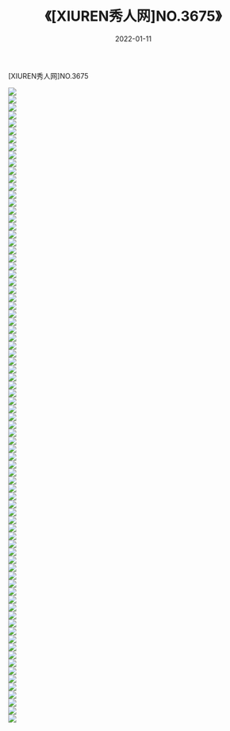 ﻿---
layout: post
title:  《[XIUREN秀人网]NO.3675》
date:   2022-01-11
img: http://img.660000.xyz/Sharelink/秀人网/秀人网第04部分/[XIUREN秀人网]NO.3675/000.jpg
categories: [美女, 清纯, 唯美]
---

[XIUREN秀人网]NO.3675

 ![](http://img.660000.xyz/Sharelink/秀人网/秀人网第04部分/[XIUREN秀人网]NO.3675/001.jpg) <br>![](http://img.660000.xyz/Sharelink/秀人网/秀人网第04部分/[XIUREN秀人网]NO.3675/002.jpg) <br>![](http://img.660000.xyz/Sharelink/秀人网/秀人网第04部分/[XIUREN秀人网]NO.3675/003.jpg) <br>![](http://img.660000.xyz/Sharelink/秀人网/秀人网第04部分/[XIUREN秀人网]NO.3675/004.jpg) <br>![](http://img.660000.xyz/Sharelink/秀人网/秀人网第04部分/[XIUREN秀人网]NO.3675/005.jpg) <br>![](http://img.660000.xyz/Sharelink/秀人网/秀人网第04部分/[XIUREN秀人网]NO.3675/006.jpg) <br>![](http://img.660000.xyz/Sharelink/秀人网/秀人网第04部分/[XIUREN秀人网]NO.3675/007.jpg) <br>![](http://img.660000.xyz/Sharelink/秀人网/秀人网第04部分/[XIUREN秀人网]NO.3675/008.jpg) <br>![](http://img.660000.xyz/Sharelink/秀人网/秀人网第04部分/[XIUREN秀人网]NO.3675/009.jpg) <br>![](http://img.660000.xyz/Sharelink/秀人网/秀人网第04部分/[XIUREN秀人网]NO.3675/010.jpg) <br>![](http://img.660000.xyz/Sharelink/秀人网/秀人网第04部分/[XIUREN秀人网]NO.3675/011.jpg) <br>![](http://img.660000.xyz/Sharelink/秀人网/秀人网第04部分/[XIUREN秀人网]NO.3675/012.jpg) <br>![](http://img.660000.xyz/Sharelink/秀人网/秀人网第04部分/[XIUREN秀人网]NO.3675/013.jpg) <br>![](http://img.660000.xyz/Sharelink/秀人网/秀人网第04部分/[XIUREN秀人网]NO.3675/014.jpg) <br>![](http://img.660000.xyz/Sharelink/秀人网/秀人网第04部分/[XIUREN秀人网]NO.3675/015.jpg) <br>![](http://img.660000.xyz/Sharelink/秀人网/秀人网第04部分/[XIUREN秀人网]NO.3675/016.jpg) <br>![](http://img.660000.xyz/Sharelink/秀人网/秀人网第04部分/[XIUREN秀人网]NO.3675/017.jpg) <br>![](http://img.660000.xyz/Sharelink/秀人网/秀人网第04部分/[XIUREN秀人网]NO.3675/018.jpg) <br>![](http://img.660000.xyz/Sharelink/秀人网/秀人网第04部分/[XIUREN秀人网]NO.3675/019.jpg) <br>![](http://img.660000.xyz/Sharelink/秀人网/秀人网第04部分/[XIUREN秀人网]NO.3675/020.jpg) <br>![](http://img.660000.xyz/Sharelink/秀人网/秀人网第04部分/[XIUREN秀人网]NO.3675/021.jpg) <br>![](http://img.660000.xyz/Sharelink/秀人网/秀人网第04部分/[XIUREN秀人网]NO.3675/022.jpg) <br>![](http://img.660000.xyz/Sharelink/秀人网/秀人网第04部分/[XIUREN秀人网]NO.3675/023.jpg) <br>![](http://img.660000.xyz/Sharelink/秀人网/秀人网第04部分/[XIUREN秀人网]NO.3675/024.jpg) <br>![](http://img.660000.xyz/Sharelink/秀人网/秀人网第04部分/[XIUREN秀人网]NO.3675/025.jpg) <br>![](http://img.660000.xyz/Sharelink/秀人网/秀人网第04部分/[XIUREN秀人网]NO.3675/026.jpg) <br>![](http://img.660000.xyz/Sharelink/秀人网/秀人网第04部分/[XIUREN秀人网]NO.3675/027.jpg) <br>![](http://img.660000.xyz/Sharelink/秀人网/秀人网第04部分/[XIUREN秀人网]NO.3675/028.jpg) <br>![](http://img.660000.xyz/Sharelink/秀人网/秀人网第04部分/[XIUREN秀人网]NO.3675/029.jpg) <br>![](http://img.660000.xyz/Sharelink/秀人网/秀人网第04部分/[XIUREN秀人网]NO.3675/030.jpg) <br>![](http://img.660000.xyz/Sharelink/秀人网/秀人网第04部分/[XIUREN秀人网]NO.3675/031.jpg) <br>![](http://img.660000.xyz/Sharelink/秀人网/秀人网第04部分/[XIUREN秀人网]NO.3675/032.jpg) <br>![](http://img.660000.xyz/Sharelink/秀人网/秀人网第04部分/[XIUREN秀人网]NO.3675/033.jpg) <br>![](http://img.660000.xyz/Sharelink/秀人网/秀人网第04部分/[XIUREN秀人网]NO.3675/034.jpg) <br>![](http://img.660000.xyz/Sharelink/秀人网/秀人网第04部分/[XIUREN秀人网]NO.3675/035.jpg) <br>![](http://img.660000.xyz/Sharelink/秀人网/秀人网第04部分/[XIUREN秀人网]NO.3675/036.jpg) <br>![](http://img.660000.xyz/Sharelink/秀人网/秀人网第04部分/[XIUREN秀人网]NO.3675/037.jpg) <br>![](http://img.660000.xyz/Sharelink/秀人网/秀人网第04部分/[XIUREN秀人网]NO.3675/038.jpg) <br>![](http://img.660000.xyz/Sharelink/秀人网/秀人网第04部分/[XIUREN秀人网]NO.3675/039.jpg) <br>![](http://img.660000.xyz/Sharelink/秀人网/秀人网第04部分/[XIUREN秀人网]NO.3675/040.jpg) <br>![](http://img.660000.xyz/Sharelink/秀人网/秀人网第04部分/[XIUREN秀人网]NO.3675/041.jpg) <br>![](http://img.660000.xyz/Sharelink/秀人网/秀人网第04部分/[XIUREN秀人网]NO.3675/042.jpg) <br>![](http://img.660000.xyz/Sharelink/秀人网/秀人网第04部分/[XIUREN秀人网]NO.3675/043.jpg) <br>![](http://img.660000.xyz/Sharelink/秀人网/秀人网第04部分/[XIUREN秀人网]NO.3675/044.jpg) <br>![](http://img.660000.xyz/Sharelink/秀人网/秀人网第04部分/[XIUREN秀人网]NO.3675/045.jpg) <br>![](http://img.660000.xyz/Sharelink/秀人网/秀人网第04部分/[XIUREN秀人网]NO.3675/046.jpg) <br>![](http://img.660000.xyz/Sharelink/秀人网/秀人网第04部分/[XIUREN秀人网]NO.3675/047.jpg) <br>![](http://img.660000.xyz/Sharelink/秀人网/秀人网第04部分/[XIUREN秀人网]NO.3675/048.jpg) <br>![](http://img.660000.xyz/Sharelink/秀人网/秀人网第04部分/[XIUREN秀人网]NO.3675/049.jpg) <br>![](http://img.660000.xyz/Sharelink/秀人网/秀人网第04部分/[XIUREN秀人网]NO.3675/050.jpg) <br>![](http://img.660000.xyz/Sharelink/秀人网/秀人网第04部分/[XIUREN秀人网]NO.3675/051.jpg) <br>![](http://img.660000.xyz/Sharelink/秀人网/秀人网第04部分/[XIUREN秀人网]NO.3675/052.jpg) <br>![](http://img.660000.xyz/Sharelink/秀人网/秀人网第04部分/[XIUREN秀人网]NO.3675/053.jpg) <br>![](http://img.660000.xyz/Sharelink/秀人网/秀人网第04部分/[XIUREN秀人网]NO.3675/054.jpg) <br>![](http://img.660000.xyz/Sharelink/秀人网/秀人网第04部分/[XIUREN秀人网]NO.3675/055.jpg) <br>![](http://img.660000.xyz/Sharelink/秀人网/秀人网第04部分/[XIUREN秀人网]NO.3675/056.jpg) <br>![](http://img.660000.xyz/Sharelink/秀人网/秀人网第04部分/[XIUREN秀人网]NO.3675/057.jpg) <br>![](http://img.660000.xyz/Sharelink/秀人网/秀人网第04部分/[XIUREN秀人网]NO.3675/058.jpg) <br>![](http://img.660000.xyz/Sharelink/秀人网/秀人网第04部分/[XIUREN秀人网]NO.3675/059.jpg) <br>![](http://img.660000.xyz/Sharelink/秀人网/秀人网第04部分/[XIUREN秀人网]NO.3675/060.jpg) <br>![](http://img.660000.xyz/Sharelink/秀人网/秀人网第04部分/[XIUREN秀人网]NO.3675/061.jpg) <br>![](http://img.660000.xyz/Sharelink/秀人网/秀人网第04部分/[XIUREN秀人网]NO.3675/062.jpg) <br>![](http://img.660000.xyz/Sharelink/秀人网/秀人网第04部分/[XIUREN秀人网]NO.3675/063.jpg) <br>![](http://img.660000.xyz/Sharelink/秀人网/秀人网第04部分/[XIUREN秀人网]NO.3675/064.jpg) <br>![](http://img.660000.xyz/Sharelink/秀人网/秀人网第04部分/[XIUREN秀人网]NO.3675/065.jpg) <br>![](http://img.660000.xyz/Sharelink/秀人网/秀人网第04部分/[XIUREN秀人网]NO.3675/066.jpg) <br>![](http://img.660000.xyz/Sharelink/秀人网/秀人网第04部分/[XIUREN秀人网]NO.3675/067.jpg) <br>![](http://img.660000.xyz/Sharelink/秀人网/秀人网第04部分/[XIUREN秀人网]NO.3675/068.jpg) <br>![](http://img.660000.xyz/Sharelink/秀人网/秀人网第04部分/[XIUREN秀人网]NO.3675/069.jpg) <br>![](http://img.660000.xyz/Sharelink/秀人网/秀人网第04部分/[XIUREN秀人网]NO.3675/070.jpg) <br>![](http://img.660000.xyz/Sharelink/秀人网/秀人网第04部分/[XIUREN秀人网]NO.3675/071.jpg) <br>![](http://img.660000.xyz/Sharelink/秀人网/秀人网第04部分/[XIUREN秀人网]NO.3675/072.jpg) <br>![](http://img.660000.xyz/Sharelink/秀人网/秀人网第04部分/[XIUREN秀人网]NO.3675/073.jpg) <br>![](http://img.660000.xyz/Sharelink/秀人网/秀人网第04部分/[XIUREN秀人网]NO.3675/074.jpg) <br>![](http://img.660000.xyz/Sharelink/秀人网/秀人网第04部分/[XIUREN秀人网]NO.3675/075.jpg) <br>![](http://img.660000.xyz/Sharelink/秀人网/秀人网第04部分/[XIUREN秀人网]NO.3675/076.jpg) <br>![](http://img.660000.xyz/Sharelink/秀人网/秀人网第04部分/[XIUREN秀人网]NO.3675/077.jpg) <br>![](http://img.660000.xyz/Sharelink/秀人网/秀人网第04部分/[XIUREN秀人网]NO.3675/078.jpg) <br>![](http://img.660000.xyz/Sharelink/秀人网/秀人网第04部分/[XIUREN秀人网]NO.3675/079.jpg) <br>![](http://img.660000.xyz/Sharelink/秀人网/秀人网第04部分/[XIUREN秀人网]NO.3675/080.jpg) <br>